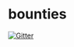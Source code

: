 # bounties

[![Gitter](https://badges.gitter.im/buildOMG/bounties.svg)](https://gitter.im/buildOMG/bounties?utm_source=badge&utm_medium=badge&utm_campaign=pr-badge)
